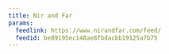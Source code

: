 ```yaml
---
title: Nir and Far
params:
  feedlink: https://www.nirandfar.com/feed/
  feedid: be89195ec148ae8fbdacbb19125a7b75
---
```

